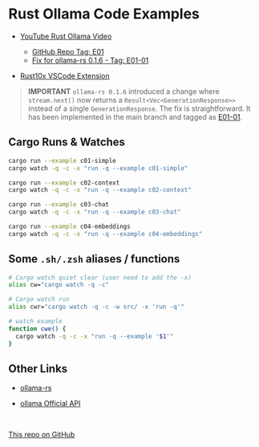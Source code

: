 # Rust Ollama Code Examples

- [YouTube Rust Ollama Video](https://www.youtube.com/watch?v=OcH-zT5VNgM&list=PL7r-PXl6ZPcCIOFaL7nVHXZvBmHNhrh_Q)
	- [GitHub Repo Tag: E01](https://github.com/jeremychone-channel/rust-xp-ollama/tree/E01)
	- [Fix for ollama-rs 0.1.6 - Tag: E01-01](https://github.com/jeremychone-channel/rust-xp-ollama/tree/E01-01)
	 
- [Rust10x VSCode Extension](https://rust10x.com/vscode)

> **IMPORTANT** 
`ollama-rs 0.1.6` introduced a change where `stream.next()` now returns a `Result<Vec<GenerationResponse>>` instead of a single `GenerationResponse`. The fix is straightforward. It has been implemented in the main branch and tagged as [E01-01](https://github.com/jeremychone-channel/rust-xp-ollama/tree/E01-01).



## Cargo Runs & Watches

```sh
cargo run --example c01-simple
cargo watch -q -c -x "run -q --example c01-simple"

cargo run --example c02-context
cargo watch -q -c -x "run -q --example c02-context"

cargo run --example c03-chat
cargo watch -q -c -x "run -q --example c03-chat"

cargo run --example c04-embeddings
cargo watch -q -c -x "run -q --example c04-embeddings"
```

## Some `.sh/.zsh` aliases / functions

```sh
# Cargo watch quiet clear (user need to add the -x)
alias cw="cargo watch -q -c"

# Cargo watch run
alias cwr="cargo watch -q -c -w src/ -x 'run -q'"

# watch example
function cwe() {
  cargo watch -q -c -x "run -q --example '$1'"
}
```

## Other Links

- [ollama-rs](https://github.com/pepperoni21/ollama-rs)

- [ollama Official API](https://github.com/jmorganca/ollama/blob/main/docs/api.md)


<br />

[This repo on GitHub](https://github.com/jeremychone-channel/rust-xp-ollama)